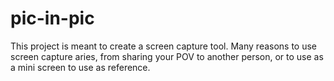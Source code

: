 # pic-in-pic
This project is meant to create a screen capture tool. Many reasons to use screen capture aries, from sharing your POV to another person, or to use as a mini screen to use as reference.